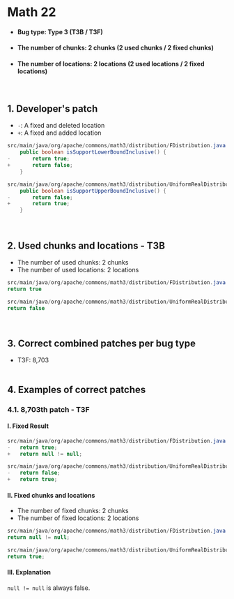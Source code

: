 # Math 22
* <h4>Bug type: Type 3 (T3B / T3F)</h4>
* <h4>The number of chunks: 2 chunks (2 used chunks / 2 fixed chunks)</h4>
* <h4>The number of locations: 2 locations (2 used locations / 2 fixed locations)</h4>
<br>

## 1. Developer's patch
* `-`: A fixed and deleted location
* `+`: A fixed and added location
```java
src/main/java/org/apache/commons/math3/distribution/FDistribution.java: 274-276
    public boolean isSupportLowerBoundInclusive() {
-       return true;
+       return false;
    }
```

```java
src/main/java/org/apache/commons/math3/distribution/UniformRealDistribution.java: 183-185
    public boolean isSupportUpperBoundInclusive() {
-       return false;
+       return true;
    }
```
<br>

## 2. Used chunks and locations - T3B
* The number of used chunks: 2 chunks
* The number of used locations: 2 locations
```java
src/main/java/org/apache/commons/math3/distribution/FDistribution.java: 275
return true
```

```java
src/main/java/org/apache/commons/math3/distribution/UniformRealDistribution.java: 184
return false
```
<br>

## 3. Correct combined patches per bug type
* T3F: 8,703
<br><br>

## 4. Examples of correct patches
### 4.1. 8,703th patch - T3F
#### I. Fixed Result
```java
src/main/java/org/apache/commons/math3/distribution/FDistribution.java: 275
-   return true;
+   return null != null;
```

```java
src/main/java/org/apache/commons/math3/distribution/UniformRealDistribution.java: 184
-   return false;
+   return true;
```

#### II. Fixed chunks and locations
* The number of fixed chunks: 2 chunks
* The number of fixed locations: 2 locations
```java
src/main/java/org/apache/commons/math3/distribution/FDistribution.java: 275
return null != null;
```

```java
src/main/java/org/apache/commons/math3/distribution/UniformRealDistribution.java: 184
return true;
```

#### III. Explanation
```null != null``` is always false.
<br><br>